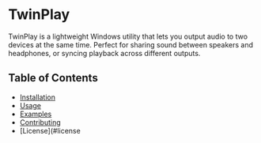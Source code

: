 # TwinPlay
TwinPlay is a lightweight Windows utility that lets you output audio to two devices at the same time. Perfect for sharing sound between speakers and headphones, or syncing playback across different outputs.

## Table of Contents
- [Installation](#installation)
- [Usage](#usage)
- [Examples](#examples)
- [Contributing](#contributing)
- [License](#license
